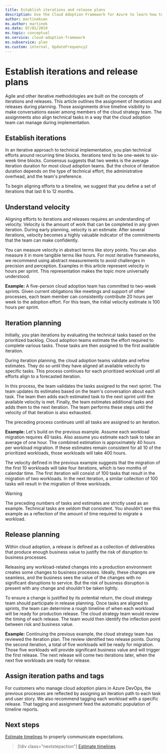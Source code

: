 ```yaml
---
title: Establish iterations and release plans
description: Use the Cloud Adoption Framework for Azure to learn how to define iterations and release plans to help you manage your implementation.
author: martinekuan
ms.author: martinek
ms.date: 07/01/2019
ms.topic: conceptual
ms.service: cloud-adoption-framework
ms.subservice: plan
ms.custom: internal, UpdateFrequency2
---
```


# Establish iterations and release plans

Agile and other iterative methodologies are built on the concepts of iterations and releases. This article outlines the assignment of iterations and releases during planning. Those assignments drive timeline visibility to make conversations easier among members of the cloud strategy team. The assignments also align technical tasks in a way that the cloud adoption team can manage during implementation.

## Establish iterations

In an iterative approach to technical implementation, you plan technical efforts around recurring time blocks. Iterations tend to be one-week to six-week time blocks. Consensus suggests that two weeks is the average iteration duration for most cloud adoption teams. But the choice of iteration duration depends on the type of technical effort, the administrative overhead, and the team's preference.

To begin aligning efforts to a timeline, we suggest that you define a set of iterations that last 6 to 12 months.

## Understand velocity

Aligning efforts to iterations and releases requires an understanding of velocity. Velocity is the amount of work that can be completed in any given iteration. During early planning, velocity is an estimate. After several iterations, velocity becomes a highly valuable indicator of the commitments that the team can make confidently.

You can measure velocity in abstract terms like story points. You can also measure it in more tangible terms like hours. For most iterative frameworks, we recommend using abstract measurements to avoid challenges in precision and perception. Examples in this article represent velocity in hours per sprint. This representation makes the topic more universally understood.

**Example:** A five-person cloud adoption team has committed to two-week sprints. Given current obligations like meetings and support of other processes, each team member can consistently contribute 20 hours per week to the adoption effort. For this team, the initial velocity estimate is 100 hours per sprint.

## Iteration planning

Initially, you plan iterations by evaluating the technical tasks based on the prioritized backlog. Cloud adoption teams estimate the effort required to complete various tasks. Those tasks are then assigned to the first available iteration.

During iteration planning, the cloud adoption teams validate and refine estimates. They do so until they have aligned all available velocity to specific tasks. This process continues for each prioritized workload until all efforts align to a forecasted iteration.

In this process, the team validates the tasks assigned to the next sprint. The team updates its estimates based on the team's conversation about each task. The team then adds each estimated task to the next sprint until the available velocity is met. Finally, the team estimates additional tasks and adds them to the next iteration. The team performs these steps until the velocity of that iteration is also exhausted.

The preceding process continues until all tasks are assigned to an iteration.

**Example:** Let's build on the previous example. Assume each workload migration requires 40 tasks. Also assume you estimate each task to take an average of one hour. The combined estimation is approximately 40 hours per workload migration. If these estimates remain consistent for all 10 of the prioritized workloads, those workloads will take 400 hours.

The velocity defined in the previous example suggests that the migration of the first 10 workloads will take four iterations, which is two months of calendar time. The first iteration will consist of 100 tasks that result in the migration of two workloads. In the next iteration, a similar collection of 100 tasks will result in the migration of three workloads.

> [!WARNING]
> The preceding numbers of tasks and estimates are strictly used as an example. Technical tasks are seldom that consistent. You shouldn't see this example as a reflection of the amount of time required to migrate a workload.

## Release planning

Within cloud adoption, a release is defined as a collection of deliverables that produce enough business value to justify the risk of disruption to business processes.

Releasing any workload-related changes into a production environment creates some changes to business processes. Ideally, these changes are seamless, and the business sees the value of the changes with no significant disruptions to service. But the risk of business disruption is present with any change and shouldn't be taken lightly.

To ensure a change is justified by its potential return, the cloud strategy team should participate in release planning. Once tasks are aligned to sprints, the team can determine a rough timeline of when each workload will be ready for production release. The cloud strategy team would review the timing of each release. The team would then identify the inflection point between risk and business value.

**Example:** Continuing the previous example, the cloud strategy team has reviewed the iteration plan. The review identified two release points. During the second iteration, a total of five workloads will be ready for migration. Those five workloads will provide significant business value and will trigger the first release. The next release will come two iterations later, when the next five workloads are ready for release.

## Assign iteration paths and tags

For customers who manage cloud adoption plans in Azure DevOps, the previous processes are reflected by assigning an iteration path to each task and user story. We also recommend tagging each workload with a specific release. That tagging and assignment feed the automatic population of timeline reports.

## Next steps

[Estimate timelines](./timelines.md) to properly communicate expectations.

> [!div class="nextstepaction"]
> [Estimate timelines](./timelines.md)
